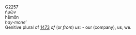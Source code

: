 <body>
  <p>G2257<br>  ἡμῶν  <br> hēmōn  <br><i>hay-mone‘ </i><br>Genitive plural of <a href="g1473.htm">1473</a>  <i>of</i> (or <i>from</i>) <i>us:</i> - our (company), us, we.<br></p>
 </body>